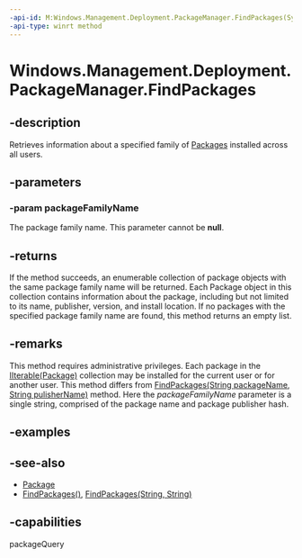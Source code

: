 ```yaml
---
-api-id: M:Windows.Management.Deployment.PackageManager.FindPackages(System.String)
-api-type: winrt method
---
```


<!-- Method syntax
public Windows.Foundation.Collections.IIterable<Windows.ApplicationModel.Package> FindPackages(System.String packageFamilyName)
-->

# Windows.Management.Deployment.PackageManager.FindPackages

## -description
Retrieves information about a specified family of [Packages](https://docs.microsoft.com/uwp/api/windows.applicationmodel.package) installed across all users.

## -parameters
### -param packageFamilyName
The package family name. This parameter cannot be **null**.

## -returns
If the method succeeds, an enumerable collection of package objects with the same package family name will be returned. Each Package object in this collection contains information about the package, including but not limited to its name, publisher, version, and install location. If no packages with the specified package family name are found, this method returns an empty list.

## -remarks
This method requires administrative privileges. Each package in the [IIterable(Package)](../windows.foundation.collections/iiterable_1.md) collection may be installed for the current user or for another user. This method differs from [FindPackages(String packageName, String pulisherName)](packagemanager_findpackages_1597689551.md) method. Here the *packageFamilyName* parameter is a single string, comprised of the package name and package publisher hash.

## -examples

## -see-also

- [Package](https://docs.microsoft.com/uwp/api/windows.applicationmodel.package)
- [FindPackages()](packagemanager_findpackages_1246181969.md), [FindPackages(String, String)](packagemanager_findpackages_1597689551.md)

## -capabilities
packageQuery
